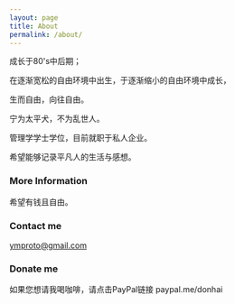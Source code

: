 ```yaml
---
layout: page
title: About
permalink: /about/
---
```

   成长于80's中后期；
   
   在逐渐宽松的自由环境中出生，于逐渐缩小的自由环境中成长，
    
   生而自由，向往自由。
   
   宁为太平犬，不为乱世人。
    
   管理学学士学位，目前就职于私人企业。
   
   希望能够记录平凡人的生活与感想。


### More Information
   希望有钱且自由。


### Contact me
   ymproto@gmail.com

### Donate me
   如果您想请我喝咖啡，请点击PayPal链接
   paypal.me/donhai
